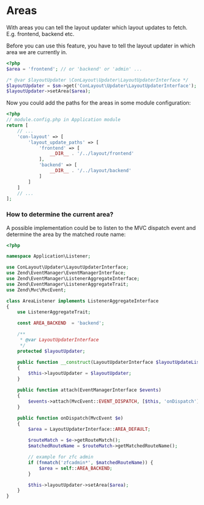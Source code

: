 # Areas

With areas you can tell the layout updater which layout updates to fetch.
E.g. frontend, backend etc.

Before you can use this feature, you have to tell the layout updater
in which area we are currently in.


````php
<?php
$area = 'frontend'; // or 'backend' or 'admin' ...

/* @var $layoutUpdater \ConLayout\Updater\LayoutUpdaterInterface */
$layoutUpdater = $sm->get('ConLayout\Updater\LayoutUpdaterInterface');
$layoutUpdater->setArea($area);

````

Now you could add the paths for the areas in some module configuration:

````php
<?php
// module.config.php in Application module
return [
    // ...
    'con-layout' => [
        'layout_update_paths' => [
            'frontend' => [
                __DIR__ . '/../layout/frontend'
            ],
            'backend' => [
                __DIR__ . '/../layout/backend'
            ]
        ]
    ]
    // ...
];
````

### How to determine the current area?

A possible implementation could be to listen to the MVC dispatch event
and determine the area by the matched route name:


````php
<?php

namespace Application\Listener;

use ConLayout\Updater\LayoutUpdaterInterface;
use Zend\EventManager\EventManagerInterface;
use Zend\EventManager\ListenerAggregateInterface;
use Zend\EventManager\ListenerAggregateTrait;
use Zend\Mvc\MvcEvent;

class AreaListener implements ListenerAggregateInterface
{
    use ListenerAggregateTrait;

    const AREA_BACKEND  = 'backend';

    /**
     * @var LayoutUpdaterInterface
     */
    protected $layoutUpdater;

    public function __construct(LayoutUpdaterInterface $layoutUpdateListener)
    {
        $this->layoutUpdater = $layoutUpdater;
    }

    public function attach(EventManagerInterface $events)
    {
        $events->attach(MvcEvent::EVENT_DISPATCH, [$this, 'onDispatch']);
    }

    public function onDispatch(MvcEvent $e)
    {
        $area = LayoutUpdaterInterface::AREA_DEFAULT;

        $routeMatch = $e->getRouteMatch();
        $matchedRouteName = $routeMatch->getMatchedRouteName();

        // example for zfc admin
        if (fnmatch('zfcadmin*', $matchedRouteName)) {
            $area = self::AREA_BACKEND;
        }

        $this->layoutUpdater->setArea($area);
    }
}
````
